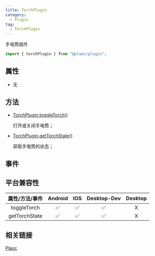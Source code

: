 ```yaml
---
title: TorchPlugin
category:
  - Plugin
tag:
  - TorchPlugin 
---
```


手电筒插件

```js
import { torchPlugin } from "@plaoc/plugin";
```

## 属性

  - 无

## 方法

  - [TorchPlugin.toggleTorch()](./toggle-torch.md)

    打开或关闭手电筒；

  - [TorchPlugin.getTorchState()]()

    获取手电筒的状态；

## 事件

## 平台兼容性

| 属性/方法/事件    | Android | IOS | Desktop-Dev | Desktop |
|:---------------:|:-------:|:---:|:-----------:|:-------:|
| toggleTorch     | ✅      | ✅  | ✅           | X       |
| getTorchState   | ✅      | ✅  | ✅           | X       |

## 相关链接

[Plaoc](../../)


